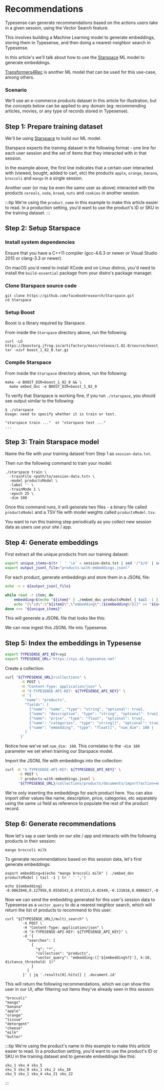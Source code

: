 # Recommendations

Typesense can generate recommendations based on the actions users take in a given session, using the <RouterLink :to="`/${$site.themeConfig.typesenseLatestVersion}/api/vector-search.html`">Vector Search</RouterLink> feature.

This involves building a Machine Learning model to generate <RouterLink :to="`/${$site.themeConfig.typesenseLatestVersion}/api/vector-search.html#what-is-an-embedding`">embeddings</RouterLink>, storing them in Typesense, and then doing a nearest-neighbor search in Typesense.

In this article's we'll talk about how to use the [Starspace](https://ai.meta.com/tools/starspace/) ML model to generate embeddings. 

[Transformers4Rec](https://github.com/NVIDIA-Merlin/Transformers4Rec) is another ML model that can be used for this use-case, among others. 

### Scenario

We'll use an e-commerce products dataset in this article for illustration, but the concepts below can be applied to any domain (eg: recommending articles, movies, or any type of records stored in Typesense).

## Step 1: Prepare training dataset

We'll be using [Starspace](https://ai.meta.com/tools/starspace/) to build our ML model. 

Starspace expects the training dataset in the following format - one line for each user session and the set of items that they interacted with in that session.

<Tabs :tabs="['session-data.txt']">
  <template v-slot:session-data.txt>

```
apple orange banana broccoli mango
cereals soda bread nuts cookies
tissue detergent butter cheese milk eggs
ice_cream milk pancake_mix muffins
```
  </template>
</Tabs>

In the example above, the first line indicates that a certain user interacted with (viewed, bought, added to cart, etc) the products `apple`, `orange`, `banana`, `broccoli` and `mango` in a single session.

Another user (or may be even the same user as above) interacted with the products `cereals`, `soda`, `bread`, `nuts` and `cookies` in another session.

:::tip
We're using the `product_name` in this example to make this article easier to read.
In a production setting, you'd want to use the product's ID or SKU in the training dataset.
:::

## Step 2: Setup Starspace

### Install system dependencies

Ensure that you have a C++11 compiler (gcc-4.6.3 or newer or Visual Studio 2015 or clang-3.3 or newer).

On macOS you'd need to install XCode and on Linux distros, you'd need to install the `build-essential` package from your distro's package manager.

### Clone Starspace source code

```shell
git clone https://github.com/facebookresearch/Starspace.git
cd Starspace
```

### Setup Boost

Boost is a library required by Starspace. 

From inside the `Starspace` directory above, run the following:

```shell
curl -LO https://boostorg.jfrog.io/artifactory/main/release/1.82.0/source/boost_1_82_0.tar.gz
tar -xzvf boost_1_82_0.tar.gz
```

### Compile Starspace

From inside the `Starspace` directory above, run the following:

```shell
make -e BOOST_DIR=boost_1_82_0 && \
  make embed_doc -e BOOST_DIR=boost_1_82_0
```

To verify that Starspace is working fine, if you run `./starspace`, you should see output similar to the following:

```shellsession
$ ./starspace
Usage: need to specify whether it is train or test.

"starspace train ..."  or "starspace test ..."
...
```

## Step 3: Train Starspace model

Name the file with your training dataset from Step 1 as `session-data.txt`.

Then run the following command to train your model:

```shell
./starspace train \
  -trainFile <path/to/session-data.txt> \
  -model productsModel \
  -label '' \
  -trainMode 1 \
  -epoch 25 \
  -dim 100
```

Once this command runs, it will generate two files - a binary file called `productsModel` and a TSV file with model weights called `productsModel.tsv`.

You want to run this training step periodically as you collect new session data as users use your site / app. 

## Step 4: Generate embeddings

First extract all the unique products from our training dataset:

```bash
export unique_items=$(tr ' ' '\n' < session-data.txt | sed '/^$/d' | sort -u)
export output_jsonl_file="products-with-embeddings.jsonl"
```

For each product, generate embeddings and store them in a JSONL file:

```bash
echo -n > ${output_jsonl_file}

while read -r item; do
    embedding=$(echo "${item}" | ./embed_doc productsModel | tail -1 | tr ' ' ',')
    echo "{\"id\":\"${item}\",\"embedding\":[${embedding%?}]}" >> "${output_jsonl_file}"
done <<< "${unique_items}"
```

This will generate a JSONL file that looks like this:

<Tabs :tabs="['products-with-embeddings.jsonl']">
  <template v-slot:products-with-embeddings.jsonl>

```json lines
{"id":"apple","embedding":[-0.129717,0.173566,0.105385,0.0413297,-0.0290213,-0.0255852,0.0825889,-0.0261474,-0.0672213,-0.020061,-0.0227523,-0.232531,0.126667,0.053292,0.0092951,-0.117847,-0.0203866,0.067803,0.0669588,-0.0958568,-0.126915,0.120737,0.0547092,0.00512978,0.0257105,-0.0784047,-0.0348654,-0.125596,0.087177,0.132318,0.151595,-0.0326471,-0.169206,-0.00846743,0.184474,-0.148861,0.0110634,-0.0613974,0.0422888,-0.137809,0.0259965,-0.0851748,0.0202873,-0.120347,0.182447,0.110794,-0.200759,0.130639,-0.157653,-0.0173171,0.101569,-0.224391,-0.0160616,-0.0754992,-0.0967191,0.00498547,-0.144638,0.046945,-0.11333,-0.0533871,0.0118368,0.0670858,-0.0714718,-0.0474113,0.0123388,0.0553516,-0.163903,0.0201541,-0.0880148,0.0344916,-0.0213696,0.111026,0.0823451,-0.0152207,0.0427815,0.00890293,-0.163427,-0.165768,0.0409641,0.0668304,0.0868884,-0.0690655,-0.120059,-0.157864,-0.12657,0.0895369,-0.0551588,-0.138711,-0.0834502,0.0384778,-0.122425,0.00729352,-0.108975,-0.201364,-0.0596544,-0.0512629,-0.0172166,-0.147633,0.048211,0.0167111]}
{"id":"banana","embedding":[-0.151976,0.167556,0.0984403,0.0582992,-0.0267645,-0.0632901,0.0818063,-0.0577236,-0.0661825,-0.0224044,-0.0083418,-0.235444,0.106222,0.098582,-0.0422992,-0.16124,-0.0754309,0.0859816,0.0505005,-0.0773229,-0.0878463,0.126327,0.0319473,0.0662375,0.0288876,-0.099176,-0.0356668,-0.118937,0.085241,0.145321,0.127992,-0.0275212,-0.164231,0.007687,0.15164,-0.149566,0.0513335,-0.0522685,0.00915292,-0.127394,0.0438007,-0.0371664,0.0524856,-0.126597,0.187275,0.0891057,-0.229951,0.138657,-0.146845,0.0245155,0.0622531,-0.22075,-0.0497431,-0.0837679,-0.092076,0.00150625,-0.158956,-0.00107306,-0.104141,-0.0596481,0.00658634,0.0868983,-0.0158821,-0.0623965,0.0369001,0.0743422,-0.218009,0.0531221,-0.033627,0.036802,-0.0232749,0.149437,0.0692087,0.0290572,-0.00513245,-0.0166902,-0.162802,-0.15936,0.0567595,0.101776,0.125398,-0.114981,-0.0962633,-0.110599,-0.0872082,0.0987341,-0.0343689,-0.0974114,-0.0465906,0.00473119,-0.133105,0.0337405,-0.0637639,-0.194511,-0.0586302,0.0310114,0.004405,-0.108879,-0.0131596,0.0469659]}
...
```
  </template>
</Tabs>

We can now ingest this JSONL file into Typesense.

## Step 5: Index the embeddings in Typesense

```bash
export TYPESENSE_API_KEY=xyz
export TYPESENSE_URL='https://xyz.a1.typesense.net'
```

Create a collection:

```bash
curl "${TYPESENSE_URL}/collections" \
       -X POST \
       -H "Content-Type: application/json" \
       -H "X-TYPESENSE-API-KEY: ${TYPESENSE_API_KEY}" \
       -d '{
         "name": "products",
         "fields": [
           {"name": "name", "type": "string", "optional": true},
           {"name": "description", "type": "string", "optional": true},
           {"name": "price", "type": "float", "optional": true},
           {"name": "categories", "type": "string[]", "optional": true},
           {"name": "embedding", "type": "float[]", "num_dim": 100 }
         ]
       }'
```

Notice how we've set `num_dim: 100`. This correlates to the `-dim 100` parameter we set when training our Starspace model.

Import the JSONL file with embeddings into the collection:

```bash
curl -H "X-TYPESENSE-API-KEY: ${TYPESENSE_API_KEY}" \
      -X POST \
      -T products-with-embeddings.jsonl \
      "${TYPESENSE_URL}/collections/products/documents/import?action=emplace"
```

We're only inserting the embeddings for each product here. You can also import other values like name, description, price, categories, etc separately using the same `id` field as reference to populate the rest of the product record.

## Step 6: Generate recommendations

Now let's say a user lands on our site / app and interacts with the following products in their session:

```
mango broccoli milk
```

To generate recommendations based on this session data, let's first generate embeddings:

```shell
export embedding=$(echo "mango broccoli milk" | ./embed_doc productsModel | tail -1 | tr ' ' ',')
```

```shell
echo ${embedding}
-0.0862846,0.127956,0.0558543,0.0745331,0.02449,-0.131018,0.0886827,-0.0571893,-0.0398686,-0.0116799,-0.0164978,-0.173818,0.0478985,0.109211,-0.0826394,-0.177671,-0.219366,0.180478,-0.0140154,-0.0237589,-0.010896,0.115979,-0.044924,0.129452,-0.0111529,-0.0978542,-0.121468,-0.0700872,-0.0190036,0.116127,0.0617186,-0.0463324,-0.172141,0.0302211,0.0610366,-0.0831281,0.04558,-0.00370933,-0.107602,-0.0394414,0.0334175,0.0429023,0.133572,-0.124658,0.225743,-0.0156787,-0.284864,0.148183,-0.0508378,0.175489,-0.0417769,-0.0920536,-0.0443016,-0.0838343,-0.0694042,-0.0333535,-0.108574,-0.0894618,-0.022049,-0.0500605,-0.0234268,0.00732048,0.0817547,0.00764651,0.0285933,0.100818,-0.229398,0.0508415,0.117766,-0.0289333,-0.0493134,0.167664,0.0696889,0.115228,-0.0609508,-0.12562,-0.0450054,-0.0648439,0.0817176,0.169663,0.133255,-0.111001,-0.0467052,-0.0373238,0.005385,0.111311,-0.0171787,0.0311545,0.0474074,-0.0301008,-0.0555648,0.0776044,-0.0287841,-0.162136,-0.0511268,0.174767,-0.0169033,-0.0223623,-0.140496,0.154727
```

Now we can send the embedding generated for this user's session data to Typesense as a `vector_query` to do a nearest neighbor search, which will return the list of products to recommend to this user:

```shell
curl "${TYPESENSE_URL}/multi_search" \
        -X POST \
        -H "Content-Type: application/json" \
        -H "X-TYPESENSE-API-KEY: ${TYPESENSE_API_KEY}" \
        -d '{
          "searches": [
            {
              "q": "*",
              "collection": "products",
              "vector_query": "embedding:(['${embedding%?}'], k:10, distance_threshold: 1)"
            }
          ]
        }' | jq '.results[0].hits[] | .document.id'
```

This will return the following recommendations, which we can show this user in our UI, after filtering out items they've already seen in this session:

```
"broccoli"
"mango"
"banana"
"apple"
"orange"
"tissue"
"detergent"
"cheese"
"milk"
"butter"
```

:::tip
We're using the product's name in this example to make this article easier to read.
In a production setting, you'd want to use the product's ID or SKU in the training dataset and to generate embeddings like this:

```
sku_1 sku_4 sku_5
sku_5 sku_8 sku_1 sku_2 sku_10
sku_5 sku_1 sku_4 sku_21 sku_22
```
:::
